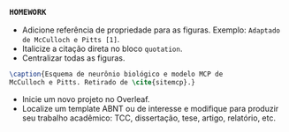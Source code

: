 ### `HOMEWORK`

- Adicione referência de propriedade para as figuras. Exemplo: `Adaptado de McCulloch e Pitts [1]`.
- Italicize a citação direta no bloco `quotation`.
- Centralizar todas as figuras.

```latex
\caption{Esquema de neurônio biológico e modelo MCP de 
McCulloch e Pitts. Retirado de \cite{sitemcp}.}
```

- Inicie um novo projeto no Overleaf.
- Localize um template ABNT ou de interesse e modifique para produzir seu trabalho acadêmico: TCC, dissertação, tese, artigo, relatório, etc.